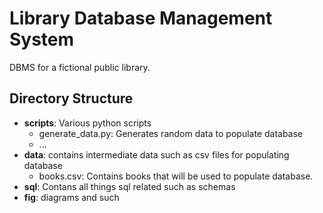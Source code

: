 # Library Database Management System
DBMS for a fictional public library.

## Directory Structure
* __scripts__: Various python scripts
    - generate_data.py: Generates random data to populate database
    - ...
* __data__: contains intermediate data such as csv files for populating database
    - books.csv: Contains books that will be used to populate database.
* __sql__: Contans all things sql related such as schemas
* __fig__: diagrams and such